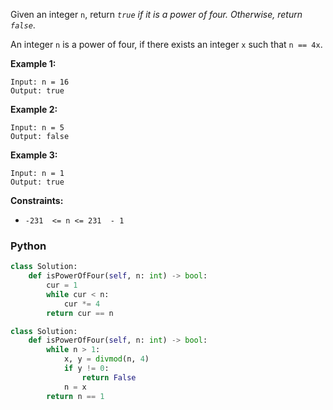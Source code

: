 Given an integer  `n`, return  _`true`  if it is a power of four. Otherwise, return  `false`_.

An integer  `n`  is a power of four, if there exists an integer  `x`  such that  `n == 4x`.

**Example 1:**
```
Input: n = 16
Output: true
```

**Example 2:**
```
Input: n = 5
Output: false
```

**Example 3:**
```
Input: n = 1
Output: true
```

**Constraints:**
-   `-231  <= n <= 231  - 1`


### Python
```python
class Solution:
    def isPowerOfFour(self, n: int) -> bool:
        cur = 1
        while cur < n:
            cur *= 4
        return cur == n
```

```python
class Solution:
    def isPowerOfFour(self, n: int) -> bool:
        while n > 1:
            x, y = divmod(n, 4)
            if y != 0:
                return False
            n = x
        return n == 1
```